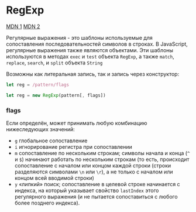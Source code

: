# RegExp

[MDN 1](https://developer.mozilla.org/ru/docs/Web/JavaScript/Guide/Regular_Expressions)
[MDN 2](https://developer.mozilla.org/ru/docs/Web/JavaScript/Reference/Global_Objects/RegExp)

Регулярные выражения - это шаблоны используемые для сопоставления последовательностей символов в строках. В JavaScript, регулярные выражения также являются объектами. Эти шаблоны используются в методах `exec` и `test` объекта `RegExp`, а также `match`, `replace`, `search`, и `split` объекта `String`

Возможны как литеральная запись, так и запись через конструктор:

```javascript
let reg = /pattern/flags

let reg = new RegExp(pattern[, flags])
```

### flags
Если определён, может принимать любую комбинацию нижеследующих значений:

- `g` глобальное сопоставление
- `i` игнорирование регистра при сопоставлении
- `m` сопоставление по нескольким строкам; символы начала и конца (`^` и `$`) начинают работать по нескольким строкам (то есть, происходит сопоставление с началом или концом каждой строки (строки разделяются символами `\n` или `\r`), а не только с началом или концом всей вводимой строки)
- `y` «липкий» поиск; сопоставление в целевой строке начинается с индекса, на который указывает свойство `lastIndex` этого регулярного выражения (и не пытается сопоставиться с любого более позднего индекса).